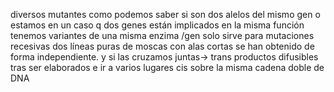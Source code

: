 diversos mutantes como podemos saber si son dos alelos del mismo gen o estamos en un caso q dos genes están implicados en la misma función
	tenemos variantes de una misma enzima /gen
	solo sirve para mutaciones recesivas
	dos líneas puras de moscas con alas cortas se han obtenido de forma independiente.
	y si las cruzamos juntas→
	trans productos difusibles tras ser elaborados e ir a varios lugares
	cis sobre la misma cadena doble de DNA 